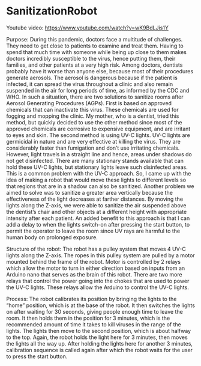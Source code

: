 # SanitizationRobot

Youtube video: https://www.youtube.com/watch?v=wK9BdLJis1Y

Purpose: During this pandemic, doctors face a multitude of challenges. They need to get close to patients to examine and treat them. Having to spend that much time with someone while being up close to them makes doctors incredibly susceptible to the virus, hence putting them, their families, and other patients at a very high risk. Among doctors, dentists probably have it worse than anyone else, because most of their procedures generate aerosols. The aerosol is dangerous because if the patient is infected, it can spread the virus throughout a clinic and also remain suspended in the air for long periods of time, as informed by the CDC and WHO. In such a situation, there are two solutions to sanitize rooms after Aerosol Generating Procedures (AGPs). First is based on approved chemicals that can inactivate this virus. These chemicals are used for fogging and mopping the clinic. My mother, who is a dentist, tried this method, but quickly decided to use the other method since most of the approved chemicals are corrosive to expensive equipment, and are irritant to eyes and skin. The second method is using UV-C lights. UV-C lights are germicidal in nature and are very effective at killing the virus. They are considerably faster than fumigation and don’t use irritating chemicals. However, light travels in a straight line and hence, areas under shadows do not get disinfected. There are many stationary stands available that can hold these UV-C lights, but stationary lights leave such disinfected areas. This is a common problem with the UV-C approach. So, I came up with the idea of making a robot that would move these lights to different levels so that regions that are in a shadow can also be sanitized. Another problem we aimed to solve was to sanitize a greater area vertically because the effectiveness of the light decreases at farther distances. By moving the lights along the Z-axis, we were able to sanitize the air suspended above the dentist’s chair and other objects at a different height with appropriate intensity after each patient. An added benefit to this approach is that I can add a delay to when the lights switch-on after pressing the start button, to permit the operator to leave the room since UV rays are harmful to the human body on prolonged exposure.

Structure of the robot: The robot has a pulley system that moves 4 UV-C lights along the Z-axis. The ropes in this pulley system are pulled by a motor mounted behind the frame of the robot. Motor is controlled by 2 relays which allow the motor to turn in either direction based on inputs from an Arduino nano that serves as the brain of this robot. There are two more relays that control the power going into the chokes that are used to power the UV-C lights. These relays allow the Arduino to control the UV-C lights.

Process: The robot calibrates its position by bringing the lights to the “home” position, which is at the base of the robot. It then switches the lights on after waiting for 30 seconds, giving people enough time to leave the room. It then holds them in the position for 3 minutes, which is the recommended amount of time it takes to kill viruses in the range of the lights. The lights then move to the second position, which is about halfway to the top. Again, the robot holds the light here for 3 minutes, then moves the lights all the way up. After holding the lights here for another 3 minutes, calibration sequence is called again after which the robot waits for the user to press the start button.
